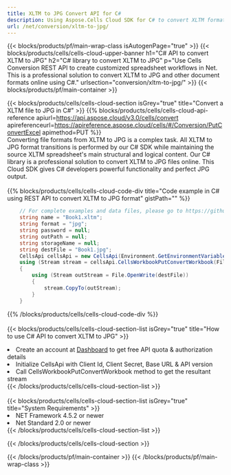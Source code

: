```yaml
---
title: XLTM to JPG Convert API for C# 
description: Using Aspose.Cells Cloud SDK for C# to convert XLTM format file to JPG format file. 
url: /net/conversion/xltm-to-jpg/
---
```



{{< blocks/products/pf/main-wrap-class isAutogenPage="true" >}}
{{< blocks/products/cells/cells-cloud-upper-banner h1="C# API to convert XLTM to JPG" h2="C# library to convert XLTM to JPG" p="Use Cells Conversion REST API to create customized spreadsheet workflows in Net. This is a professional solution to convert XLTM to JPG and other document formats online using C#." urlsection="conversion/xltm-to-jpg/" >}}
{{< blocks/products/pf/main-container >}}

{{< blocks/products/cells/cells-cloud-section isGrey="true"  title="Convert a XLTM file to JPG in C#" >}}
{{% blocks/products/cells/cells-cloud-api-reference  apiurl=https://api.aspose.cloud/v3.0/cells/convert  apireferenceurl=https://apireference.aspose.cloud/cells/#/Conversion/PutConvertExcel  apimethod=PUT %}}
<br/>
Converting file formats from XLTM to JPG is a complex task. All XLTM to JPG format transitions is performed by our C# SDK while maintaining the source XLTM spreadsheet's main structural and logical content. Our C# library is a professional solution to convert XLTM to JPG files online. This Cloud SDK gives C# developers powerful functionality and perfect JPG output.
<br/>
<br/>
{{% blocks/products/cells/cells-cloud-code-div title="Code example in C# using REST API to convert XLTM to JPG format" gistPath="" %}}
 
```cs
    // For complete examples and data files, please go to https://github.com/aspose-cells-cloud/aspose-cells-cloud-dotnet/
    string name = "Book1.xltm";
    string format = "jpg";
    string password = null;
    string outPath = null;
    string storageName = null;
    string destFile = "Book1.jpg";
    CellsApi cellsApi = new CellsApi(Environment.GetEnvironmentVariable("ProductClientId"), Environment.GetEnvironmentVariable("ProductClientSecret"));
    using (Stream stream = cellsApi.CellsWorkbookPutConvertWorkbook(File.OpenRead(name), format, password, outPath, storageName))
    {
        using (Stream outStream = File.OpenWrite(destFile))
        {
            stream.CopyTo(outStream);
        }
    }
```
 
{{% /blocks/products/cells/cells-cloud-code-div  %}}
<br/>
<br/>
{{< blocks/products/cells/cells-cloud-section-list isGrey="true"  title="How to use C# API to convert  XLTM to JPG" >}}
<li>Create an account at <a href="https://dashboard.aspose.cloud/">Dashboard</a> to get free API quota & authorization details</li>
<li>Initialize CellsApi with Client Id, Client Secret, Base URL & API version</li>
<li>Call CellsWorkbookPutConvertWorkbook method to get the resultant stream</li>
{{< /blocks/products/cells/cells-cloud-section-list >}}
<br/>
<br/>
{{< blocks/products/cells/cells-cloud-section-list isGrey="true"  title="System Requirements" >}}
<li>NET Framework 4.5.2 or newer</li>
<li>Net Standard 2.0 or newer</li>
{{< /blocks/products/cells/cells-cloud-section-list >}}

{{< /blocks/products/cells/cells-cloud-section >}}

{{< /blocks/products/pf/main-container >}}
{{< /blocks/products/pf/main-wrap-class >}}
